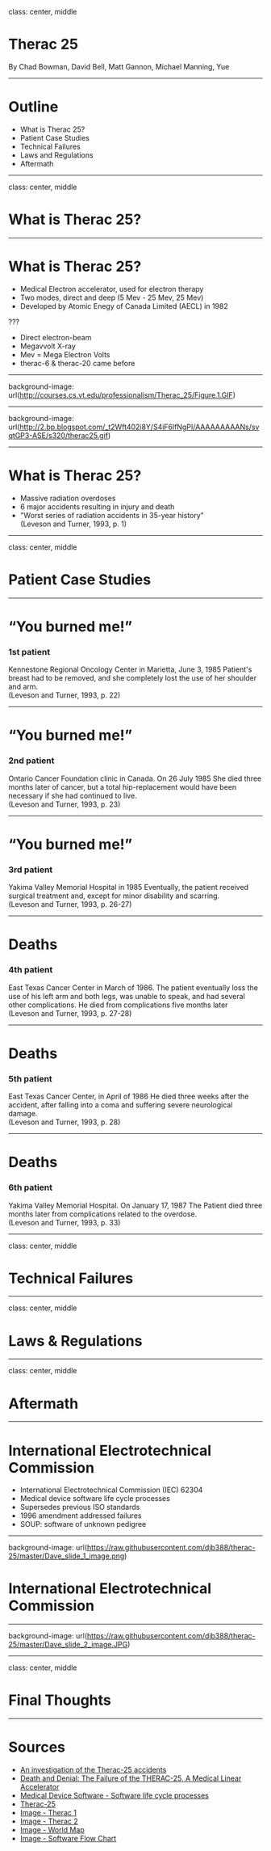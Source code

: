 class: center, middle

# Therac 25

By Chad Bowman, David Bell, Matt Gannon, Michael Manning, Yue

---

# Outline

- What is Therac 25?
- Patient Case Studies
- Technical Failures
- Laws and Regulations
- Aftermath

---
class: center, middle

# What is Therac 25?

---

# What is Therac 25?

- Medical Electron accelerator, used for electron therapy
- Two modes, direct and deep (5 Mev - 25 Mev, 25 Mev)
- Developed by Atomic Enegy of Canada Limited (AECL) in 1982

???

- Direct electron-beam
- Megavvolt X-ray
- Mev = Mega Electron Volts
- therac-6 &amp; therac-20 came before

---

background-image: url(http://courses.cs.vt.edu/professionalism/Therac_25/Figure.1.GIF)

---

background-image: url(http://2.bp.blogspot.com/_t2Wft402i8Y/S4iF6lfNgPI/AAAAAAAAANs/svqtGP3-ASE/s320/therac25.gif)

---

# What is Therac 25?

- Massive radiation overdoses
- 6 major accidents resulting in injury and death
- "Worst series of radiation accidents in 35-year history"<br />(Leveson and Turner, 1993, p. 1)

---
class: center, middle

# Patient Case Studies

---

# “You burned me!”

### 1st patient
Kennestone Regional Oncology Center in Marietta, June 3, 1985
Patient's breast had to be removed, and she completely lost the use of her shoulder and arm.
<br />(Leveson and Turner, 1993, p. 22)

---

# “You burned me!”

### 2nd patient
Ontario Cancer Foundation clinic in Canada. On 26 July 1985
She died three months later of cancer, but a total hip-replacement would have been necessary if she had continued to live.
<br />(Leveson and Turner, 1993, p. 23)

---

# “You burned me!”

### 3rd patient
Yakima Valley Memorial Hospital in 1985
Eventually, the patient received surgical treatment and, except for minor disability and scarring.
<br />(Leveson and Turner, 1993, p. 26-27)

---

# Deaths

### 4th patient
East Texas Cancer Center in March of 1986.
The patient eventually loss the use of his left arm and both legs, was unable to speak, and had several other complications. He died from complications five months later
<br />(Leveson and Turner, 1993, p. 27-28)

---

# Deaths

### 5th patient
East Texas Cancer Center, in April of 1986
He died three weeks after the accident, after falling into a coma and suffering severe neurological damage.
<br />(Leveson and Turner, 1993, p. 28)

---

# Deaths

### 6th patient
Yakima Valley Memorial Hospital. On January 17, 1987
The Patient died three months later from complications related to the overdose.
<br />(Leveson and Turner, 1993, p. 33)

---
class: center, middle

# Technical Failures

---
class: center, middle

# Laws &amp; Regulations

---
class: center, middle

# Aftermath

---

# International Electrotechnical Commission

- International Electrotechnical Commission (IEC) 62304
- Medical device software life cycle processes
- Supersedes previous ISO standards
- 1996 amendment addressed failures
- SOUP: software of unknown pedigree

---

background-image: url(https://raw.githubusercontent.com/djb388/therac-25/master/Dave_slide_1_image.png)

# International Electrotechnical Commission

---

background-image: url(https://raw.githubusercontent.com/djb388/therac-25/master/Dave_slide_2_image.JPG)

---
class: center, middle

# Final Thoughts

---

# Sources

- [An investigation of the Therac-25 accidents](http://ieeexplore.ieee.org/stamp/stamp.jsp?tp=&arnumber=274940)
- [Death and Denial: The Failure of the THERAC-25, A Medical Linear Accelerator](http://users.csc.calpoly.edu/~jdalbey/SWE/Papers/THERAC25.html)
- [Medical Device Software - Software life cycle processes](https://webstore.iec.ch/preview/info_iec62304%7Bed1.1%7Den.pdf)
- [Therac-25](https://en.wikipedia.org/wiki/Therac-25)
- [Image - Therac 1](http://courses.cs.vt.edu/professionalism/Therac_25/Figure.1.GIF)
- [Image - Therac 2](http://2.bp.blogspot.com/_t2Wft402i8Y/S4iF6lfNgPI/AAAAAAAAANs/svqtGP3-ASE/s320/therac25.gif)
- [Image - World Map](https://upload.wikimedia.org/wikipedia/commons/d/dc/IEC_membership.png)
- [Image - Software Flow Chart](https://webstore.iec.ch/preview/info_iec62304%7Bed1.1%7Den.pdf)